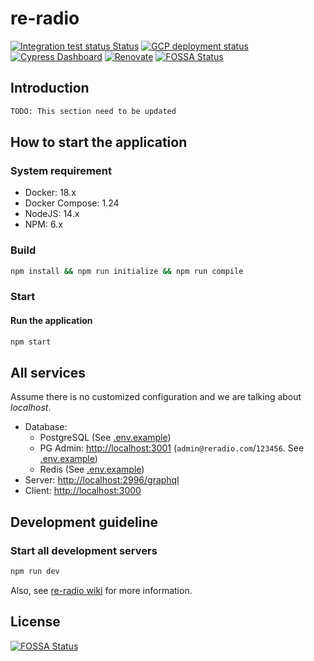 # re-radio

[![Integration test status Status](https://github.com/penta-jelly/re-radio/workflows/Integration%20testing/badge.svg)](https://github.com/penta-jelly/re-radio)
[![GCP deployment status](https://github.com/penta-jelly/re-radio/workflows/Google%20Cloud%20Platform%20deployment/badge.svg)](https://github.com/penta-jelly/re-radio)
[![Cypress Dashboard](https://img.shields.io/badge/cypress-dashboard-brightgreen.svg)](https://dashboard.cypress.io/#/projects/nn2y5c/runs)
[![Renovate](https://badges.renovateapi.com/github/penta-jelly/re-radio)](https://renovatebot.com/)
[![FOSSA Status](https://app.fossa.io/api/projects/git%2Bgithub.com%2Fpenta-jelly%2Fre-radio.svg?type=shield)](https://app.fossa.io/projects/git%2Bgithub.com%2Fpenta-jelly%2Fre-radio?ref=badge_shield)

## Introduction

```txt
TODO: This section need to be updated
```

## How to start the application

### System requirement

- Docker: 18.x
- Docker Compose: 1.24
- NodeJS: 14.x
- NPM: 6.x

### Build

```sh
npm install && npm run initialize && npm run compile
```

### Start

#### Run the application

```sh
npm start
```

## All services

Assume there is no customized configuration and we are talking about _localhost_.

- Database:
  - PostgreSQL (See [.env.example](./server/.env.example))
  - PG Admin: [http://localhost:3001](http://localhost:3001) (`admin@reradio.com`/`123456`. See [.env.example](./server/.env.example))
  - Redis (See [.env.example](./server/.env.example))
- Server: [http://localhost:2996/graphql](http://localhost:2996/graphql)
- Client: [http://localhost:3000](http://localhost:3000)

## Development guideline

### Start all development servers

```sh
npm run dev
```

Also, see [re-radio wiki](https://github.com/penta-jelly/re-radio/wiki) for more information.

## License

[![FOSSA Status](https://app.fossa.io/api/projects/git%2Bgithub.com%2Fpenta-jelly%2Fre-radio.svg?type=large)](https://app.fossa.io/projects/git%2Bgithub.com%2Fpenta-jelly%2Fre-radio?ref=badge_large)
